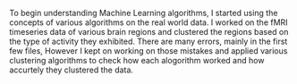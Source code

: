 To begin understanding Machine Learning algorithms, I started using the concepts of various algorithms on the real world data. I worked on the fMRI timeseries data of various brain regions and clustered the regions based on the type of activity they exhibited.
There are many errors, mainly in the first few files, However I kept on working on those mistakes and applied various clustering algorithms to check how each alogorithm worked and how accurtely they clustered the data.
